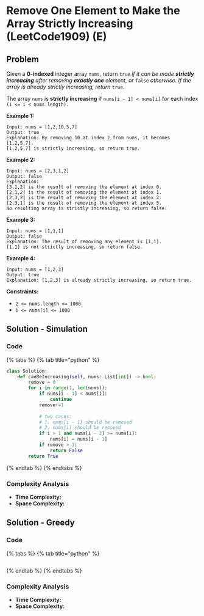 # Remove One Element to Make the Array Strictly Increasing (LeetCode1909) (E)

## Problem

Given a **0-indexed** integer array `nums`, return `true` _if it can be made **strictly increasing** after removing **exactly one** element, or_ `false` _otherwise. If the array is already strictly increasing, return_ `true`.

The array `nums` is **strictly increasing** if `nums[i - 1] < nums[i]` for each index `(1 <= i < nums.length).`

**Example 1:**

```
Input: nums = [1,2,10,5,7]
Output: true
Explanation: By removing 10 at index 2 from nums, it becomes [1,2,5,7].
[1,2,5,7] is strictly increasing, so return true.
```

**Example 2:**

```
Input: nums = [2,3,1,2]
Output: false
Explanation:
[3,1,2] is the result of removing the element at index 0.
[2,1,2] is the result of removing the element at index 1.
[2,3,2] is the result of removing the element at index 2.
[2,3,1] is the result of removing the element at index 3.
No resulting array is strictly increasing, so return false.
```

**Example 3:**

```
Input: nums = [1,1,1]
Output: false
Explanation: The result of removing any element is [1,1].
[1,1] is not strictly increasing, so return false.
```

**Example 4:**

```
Input: nums = [1,2,3]
Output: true
Explanation: [1,2,3] is already strictly increasing, so return true.
```

**Constraints:**

* `2 <= nums.length <= 1000`
* `1 <= nums[i] <= 1000`

## Solution - Simulation

### Code

{% tabs %}
{% tab title="python" %}
```python
class Solution:
    def canBeIncreasing(self, nums: List[int]) -> bool:
        remove = 0
        for i in range(1, len(nums)):
            if nums[i - 1] < nums[i]:
                continue
            remove+=1
            
            # two cases:
            # 1. nums[i - 1] should be removed
            # 2. nums[i] should be removed
            if i > 1 and nums[i - 2] >= nums[i]:
                nums[i] = nums[i - 1]
            if remove > 1:
                return False
        return True
```
{% endtab %}
{% endtabs %}

### Complexity Analysis

* **Time Complexity:**
* **Space Complexity:**



## Solution - Greedy

### Code

{% tabs %}
{% tab title="python" %}
```python
```
{% endtab %}
{% endtabs %}

### Complexity Analysis

* **Time Complexity:**
* **Space Complexity:**
